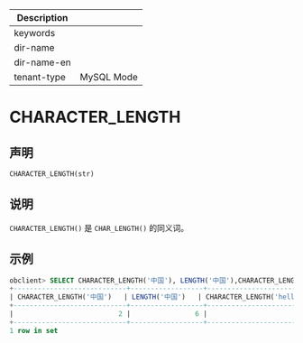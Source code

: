 | Description   |                 |
|---------------|-----------------|
| keywords      |                 |
| dir-name      |                 |
| dir-name-en   |                 |
| tenant-type   | MySQL Mode      |

# CHARACTER_LENGTH

## 声明

```sql
CHARACTER_LENGTH(str)
```

## 说明

`CHARACTER_LENGTH()` 是 `CHAR_LENGTH()` 的同义词。

## 示例

```sql
obclient> SELECT CHARACTER_LENGTH('中国'), LENGTH('中国'),CHARACTER_LENGTH('hello');
+----------------------------+------------------+---------------------------+
| CHARACTER_LENGTH('中国')   | LENGTH('中国')   | CHARACTER_LENGTH('hello') |
+----------------------------+------------------+---------------------------+
|                          2 |                6 |                         5 |
+----------------------------+------------------+---------------------------+
1 row in set
```
